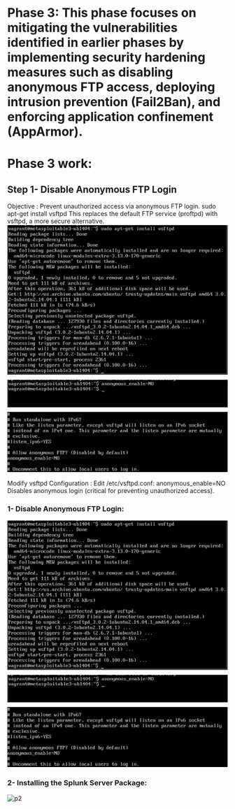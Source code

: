 # Phase 3: This phase focuses on mitigating the vulnerabilities identified in earlier phases by implementing security hardening measures such as disabling anonymous FTP access, deploying intrusion prevention (Fail2Ban), and enforcing application confinement (AppArmor).
# Phase 3 work:
## Step 1-  Disable Anonymous FTP Login
Objective : Prevent unauthorized access via anonymous FTP login.
sudo apt-get install vsftpd
This replaces the default FTP service (proftpd) with vsftpd, a more secure alternative.
![p1](pictures/Screenshot_2.png)

Modify vsftpd Configuration :
Edit /etc/vsftpd.conf:
anonymous_enable=NO  
Disables anonymous login (critical for preventing unauthorized access).


### 1- Disable Anonymous FTP Login:
![p1](pictures/Screenshot_2.png)

### 2- Installing the Splunk Server Package:
![p2](pictures/p2.png)

